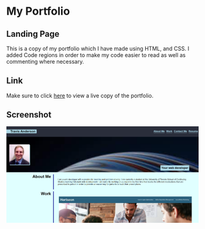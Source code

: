 # My Portfolio

## Landing Page

This is a copy of my portfolio which I have made using HTML, and CSS. I added Code regions in order to make my code easier to read as well as commenting where necessary.

## Link

Make sure to click [here](https://Travis-Anderson023.github.io/HTMLPortfolio/) to view a live copy of the portfolio.

## Screenshot
![screenshot](./assets/images/ReadMeScreenshot.png)
